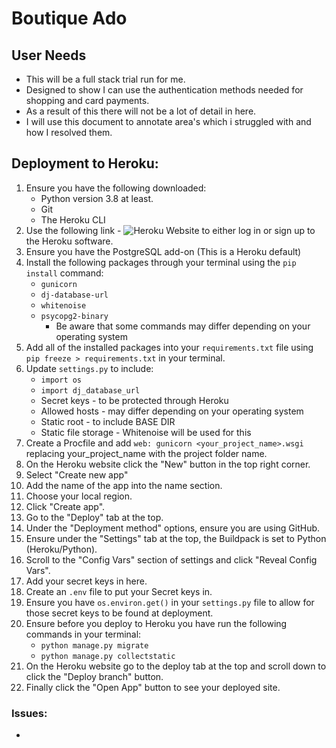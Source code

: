 # Boutique Ado

## User Needs

+ This will be a full stack trial run for me.
+ Designed to show I can use the authentication methods needed for shopping and card payments.
+ As a result of this there will not be a lot of detail in here.
+ I will use this document to annotate area's which i struggled with and how I resolved them.

## Deployment to Heroku:

1. Ensure you have the following downloaded:
    + Python version 3.8 at least.
    + Git
    + The Heroku CLI
2. Use the following link - ![Heroku Website](https://www.heroku.com/) to either log in or sign up to the Heroku software.
3. Ensure you have the PostgreSQL add-on (This is a Heroku default)
4. Install the following packages through your terminal using the `pip install` command:
    + `gunicorn`
    + `dj-database-url`
    + `whitenoise`
    + `psycopg2-binary`
        + Be aware that some commands may differ depending on your operating system
5. Add all of the installed packages into your `requirements.txt` file using `pip freeze > requirements.txt` in your terminal.
6. Update `settings.py` to include:
    + `import os`
    + `import dj_database_url`
    + Secret keys - to be protected through Heroku
    + Allowed hosts - may differ depending on your operating system
    + Static root - to include BASE DIR
    + Static file storage - Whitenoise will be used for this
7. Create a Procfile and add `web: gunicorn <your_project_name>.wsgi` replacing your_project_name with the project folder name.
8. On the Heroku website click the "New" button in the top right corner.
9. Select "Create new app"
10. Add the name of the app into the name section.
11. Choose your local region.
12. Click "Create app".
13. Go to the "Deploy" tab at the top.
14. Under the "Deployment method" options, ensure you are using GitHub.
15. Ensure under the "Settings" tab at the top, the Buildpack is set to Python (Heroku/Python).
16. Scroll to the "Config Vars" section of settings and click "Reveal Config Vars".
17. Add your secret keys in here.
18. Create an `.env` file to put your Secret keys in.
19. Ensure you have `os.environ.get()` in your `settings.py` file to allow for those secret keys to be found at deployment.
20. Ensure before you deploy to Heroku you have run the following commands in your terminal:
    + `python manage.py migrate`
    + `python manage.py collectstatic`
21. On the Heroku website go to the deploy tab at the top and scroll down to click the "Deploy branch" button.
22. Finally click the "Open App" button to see your deployed site.
### Issues:

+